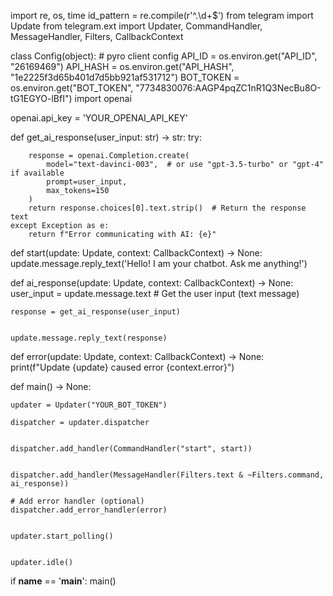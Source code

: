 import re, os, time
id_pattern = re.compile(r'^.\d+$') 
from telegram import Update
from telegram.ext import Updater, CommandHandler, MessageHandler, Filters, CallbackContext


class Config(object):
    # pyro client config
    API_ID    = os.environ.get("API_ID", "26169469")
    API_HASH  = os.environ.get("API_HASH", "1e2225f3d65b401d7d5bb921af531712")
    BOT_TOKEN = os.environ.get("BOT_TOKEN", "7734830076:AAGP4pqZC1nR1Q3NecBu8O-tG1EGYO-lBfI") 
    import openai

openai.api_key = 'YOUR_OPENAI_API_KEY'

def get_ai_response(user_input: str) -> str:
    try:
        
        response = openai.Completion.create(
            model="text-davinci-003",  # or use "gpt-3.5-turbo" or "gpt-4" if available
            prompt=user_input,
            max_tokens=150
        )
        return response.choices[0].text.strip()  # Return the response text
    except Exception as e:
        return f"Error communicating with AI: {e}"

def start(update: Update, context: CallbackContext) -> None:
    update.message.reply_text('Hello! I am your chatbot. Ask me anything!')

def ai_response(update: Update, context: CallbackContext) -> None:
    user_input = update.message.text  # Get the user input (text message)
    
    
    response = get_ai_response(user_input)

 
    update.message.reply_text(response)


def error(update: Update, context: CallbackContext) -> None:
    print(f"Update {update} caused error {context.error}")

def main() -> None:
    
    updater = Updater("YOUR_BOT_TOKEN")

    dispatcher = updater.dispatcher

    
    dispatcher.add_handler(CommandHandler("start", start))

    
    dispatcher.add_handler(MessageHandler(Filters.text & ~Filters.command, ai_response))

    # Add error handler (optional)
    dispatcher.add_error_handler(error)

    
    updater.start_polling()

    
    updater.idle()

if __name__ == '__main__':
    main()
    
